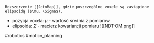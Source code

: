 	Rozszerzenie [[OctoMap]], gdzie poszczególne voxele są zastąpione elipsoidą ($\mu, \Sigma$).
- pozycja voxela: $\mu$ - wartość średnia z pomiarów
- elipsoida: $\Sigma$ - macierz kowariancji pomiaru
![[NDT-OM.png]]

#robotics #motion_planning 

